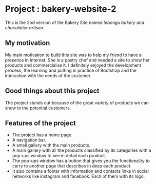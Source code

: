 # Project : bakery-website-2 
This is the 2nd version of the Bakery Site named _lebongu bakery and chocolatier artisan_.

## My motivation
My main motivation to build this site was to help my friend to have a presence in internet. She is a pastry chef and needed a site to show her products and commercialise it.
I definitely enjoyed the development process, the learning and putting in practice of Bootstrap and the interaction with the needs of the customer.

## Good things about this project
The project stands out because of the great variety of products we can show to the potential customers.

## Features of the project
* The project has a home page.
* A navigation bar. 
* A small gallery with the main products.
* A main gallery with all the products classified by its categories with a pop-ups window to see in detail each product. 
* The pop-ups window has a button that gives you the functionality to carry to another page that describes in deep each product. 
* It also contains a footer with information and contacts links in social networks like instagram and facebook. Each of them with its logo. 
